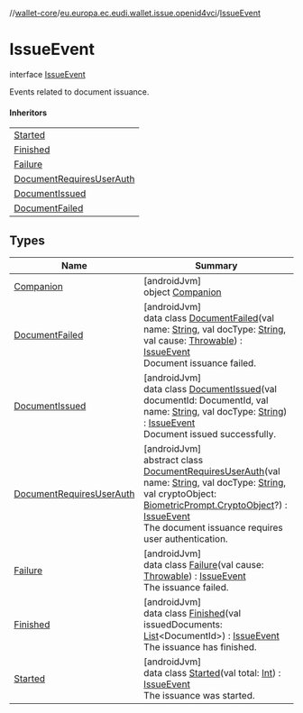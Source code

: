 //[wallet-core](../../../index.md)/[eu.europa.ec.eudi.wallet.issue.openid4vci](../index.md)/[IssueEvent](index.md)

# IssueEvent

interface [IssueEvent](index.md)

Events related to document issuance.

#### Inheritors

|                                                                   |
|-------------------------------------------------------------------|
| [Started](-started/index.md)                                      |
| [Finished](-finished/index.md)                                    |
| [Failure](-failure/index.md)                                      |
| [DocumentRequiresUserAuth](-document-requires-user-auth/index.md) |
| [DocumentIssued](-document-issued/index.md)                       |
| [DocumentFailed](-document-failed/index.md)                       |

## Types

| Name                                                              | Summary                                                                                                                                                                                                                                                                                                                                                                                                                                                                                                                             |
|-------------------------------------------------------------------|-------------------------------------------------------------------------------------------------------------------------------------------------------------------------------------------------------------------------------------------------------------------------------------------------------------------------------------------------------------------------------------------------------------------------------------------------------------------------------------------------------------------------------------|
| [Companion](-companion/index.md)                                  | [androidJvm]<br>object [Companion](-companion/index.md)                                                                                                                                                                                                                                                                                                                                                                                                                                                                             |
| [DocumentFailed](-document-failed/index.md)                       | [androidJvm]<br>data class [DocumentFailed](-document-failed/index.md)(val name: [String](https://kotlinlang.org/api/latest/jvm/stdlib/kotlin/-string/index.html), val docType: [String](https://kotlinlang.org/api/latest/jvm/stdlib/kotlin/-string/index.html), val cause: [Throwable](https://kotlinlang.org/api/latest/jvm/stdlib/kotlin/-throwable/index.html)) : [IssueEvent](index.md)<br>Document issuance failed.                                                                                                          |
| [DocumentIssued](-document-issued/index.md)                       | [androidJvm]<br>data class [DocumentIssued](-document-issued/index.md)(val documentId: DocumentId, val name: [String](https://kotlinlang.org/api/latest/jvm/stdlib/kotlin/-string/index.html), val docType: [String](https://kotlinlang.org/api/latest/jvm/stdlib/kotlin/-string/index.html)) : [IssueEvent](index.md)<br>Document issued successfully.                                                                                                                                                                             |
| [DocumentRequiresUserAuth](-document-requires-user-auth/index.md) | [androidJvm]<br>abstract class [DocumentRequiresUserAuth](-document-requires-user-auth/index.md)(val name: [String](https://kotlinlang.org/api/latest/jvm/stdlib/kotlin/-string/index.html), val docType: [String](https://kotlinlang.org/api/latest/jvm/stdlib/kotlin/-string/index.html), val cryptoObject: [BiometricPrompt.CryptoObject](https://developer.android.com/reference/kotlin/androidx/biometric/BiometricPrompt.CryptoObject.html)?) : [IssueEvent](index.md)<br>The document issuance requires user authentication. |
| [Failure](-failure/index.md)                                      | [androidJvm]<br>data class [Failure](-failure/index.md)(val cause: [Throwable](https://kotlinlang.org/api/latest/jvm/stdlib/kotlin/-throwable/index.html)) : [IssueEvent](index.md)<br>The issuance failed.                                                                                                                                                                                                                                                                                                                         |
| [Finished](-finished/index.md)                                    | [androidJvm]<br>data class [Finished](-finished/index.md)(val issuedDocuments: [List](https://kotlinlang.org/api/latest/jvm/stdlib/kotlin.collections/-list/index.html)&lt;DocumentId&gt;) : [IssueEvent](index.md)<br>The issuance has finished.                                                                                                                                                                                                                                                                                   |
| [Started](-started/index.md)                                      | [androidJvm]<br>data class [Started](-started/index.md)(val total: [Int](https://kotlinlang.org/api/latest/jvm/stdlib/kotlin/-int/index.html)) : [IssueEvent](index.md)<br>The issuance was started.                                                                                                                                                                                                                                                                                                                                |

